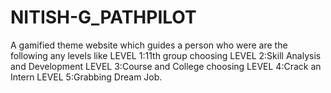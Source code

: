 # NITISH-G_PATHPILOT
A gamified theme website which guides a person who were are the following any levels like  LEVEL 1:11th group choosing LEVEL 2:Skill Analysis and Development LEVEL 3:Course and College choosing LEVEL 4:Crack an Intern  LEVEL 5:Grabbing Dream Job.
